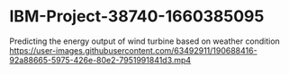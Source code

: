 # IBM-Project-38740-1660385095
Predicting the energy output of wind turbine based on weather condition
https://user-images.githubusercontent.com/63492911/190688416-92a88665-5975-426e-80e2-7951991841d3.mp4






